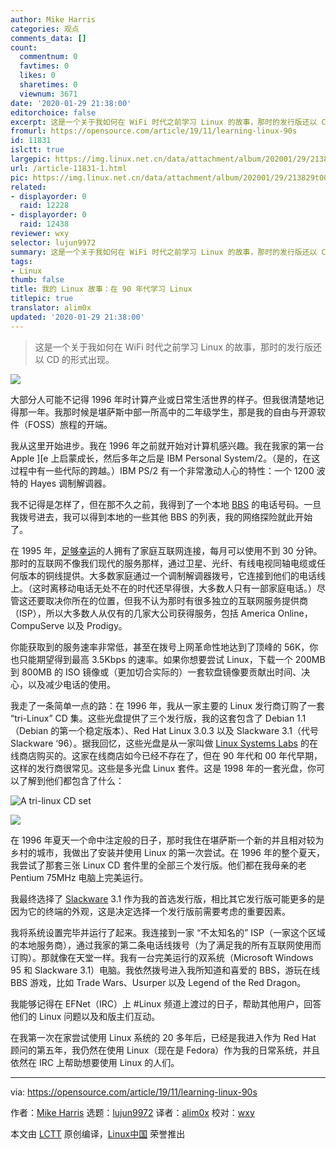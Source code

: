 ```yaml
---
author: Mike Harris
categories: 观点
comments_data: []
count:
  commentnum: 0
  favtimes: 0
  likes: 0
  sharetimes: 0
  viewnum: 3671
date: '2020-01-29 21:38:00'
editorchoice: false
excerpt: 这是一个关于我如何在 WiFi 时代之前学习 Linux 的故事，那时的发行版还以 CD 的形式出现。
fromurl: https://opensource.com/article/19/11/learning-linux-90s
id: 11831
islctt: true
largepic: https://img.linux.net.cn/data/attachment/album/202001/29/213829t00wmwu2w0z502zg.jpg
url: /article-11831-1.html
pic: https://img.linux.net.cn/data/attachment/album/202001/29/213829t00wmwu2w0z502zg.jpg.thumb.jpg
related:
- displayorder: 0
  raid: 12228
- displayorder: 0
  raid: 12438
reviewer: wxy
selector: lujun9972
summary: 这是一个关于我如何在 WiFi 时代之前学习 Linux 的故事，那时的发行版还以 CD 的形式出现。
tags:
- Linux
thumb: false
title: 我的 Linux 故事：在 90 年代学习 Linux
titlepic: true
translator: alim0x
updated: '2020-01-29 21:38:00'
---
```



> 
> 这是一个关于我如何在 WiFi 时代之前学习 Linux 的故事，那时的发行版还以 CD 的形式出现。
> 
> 
> 


![](/data/attachment/album/202001/29/213829t00wmwu2w0z502zg.jpg)


大部分人可能不记得 1996 年时计算产业或日常生活世界的样子。但我很清楚地记得那一年。我那时候是堪萨斯中部一所高中的二年级学生，那是我的自由与开源软件（FOSS）旅程的开端。


我从这里开始进步。我在 1996 年之前就开始对计算机感兴趣。我在我家的第一台 Apple ][e 上启蒙成长，然后多年之后是 IBM Personal System/2。（是的，在这过程中有一些代际的跨越。）IBM PS/2 有一个非常激动人心的特性：一个 1200 波特的 Hayes 调制解调器。


我不记得是怎样了，但在那不久之前，我得到了一个本地 [BBS](https://en.wikipedia.org/wiki/Bulletin_board_system) 的电话号码。一旦我拨号进去，我可以得到本地的一些其他 BBS 的列表，我的网络探险就此开始了。


在 1995 年，[足够幸运](https://en.wikipedia.org/wiki/Global_Internet_usage#Internet_users)的人拥有了家庭互联网连接，每月可以使用不到 30 分钟。那时的互联网不像我们现代的服务那样，通过卫星、光纤、有线电视同轴电缆或任何版本的铜线提供。大多数家庭通过一个调制解调器拨号，它连接到他们的电话线上。（这时离移动电话无处不在的时代还早得很，大多数人只有一部家庭电话。）尽管这还要取决你所在的位置，但我不认为那时有很多独立的互联网服务提供商（ISP），所以大多数人从仅有的几家大公司获得服务，包括 America Online，CompuServe 以及 Prodigy。


你能获取到的服务速率非常低，甚至在拨号上网革命性地达到了顶峰的 56K，你也只能期望得到最高 3.5Kbps 的速率。如果你想要尝试 Linux，下载一个 200MB 到 800MB 的 ISO 镜像或（更加切合实际的）一套软盘镜像要贡献出时间、决心，以及减少电话的使用。


我走了一条简单一点的路：在 1996 年，我从一家主要的 Linux 发行商订购了一套 “tri-Linux” CD 集。这些光盘提供了三个发行版，我的这套包含了 Debian 1.1（Debian 的第一个稳定版本）、Red Hat Linux 3.0.3 以及 Slackware 3.1（代号 Slackware ‘96）。据我回忆，这些光盘是从一家叫做 [Linux Systems Labs](https://web.archive.org/web/19961221003003/http://lsl.com/) 的在线商店购买的。这家在线商店如今已经不存在了，但在 90 年代和 00 年代早期，这样的发行商很常见。这些是多光盘 Linux 套件。这是 1998 年的一套光盘，你可以了解到他们都包含了什么：


![A tri-linux CD set](/data/attachment/album/202001/29/213949fp1ecmtktm5v1pkr.jpg "A tri-linux CD set")


![](/data/attachment/album/202001/29/212907yrilr5ttfotko1i5.jpg)


在 1996 年夏天一个命中注定般的日子，那时我住在堪萨斯一个新的并且相对较为乡村的城市，我做出了安装并使用 Linux 的第一次尝试。在 1996 年的整个夏天，我尝试了那套三张 Linux CD 套件里的全部三个发行版。他们都在我母亲的老 Pentium 75MHz 电脑上完美运行。


我最终选择了 [Slackware](http://slackware.com) 3.1 作为我的首选发行版，相比其它发行版可能更多的是因为它的终端的外观，这是决定选择一个发行版前需要考虑的重要因素。


我将系统设置完毕并运行了起来。我连接到一家 “不太知名的” ISP（一家这个区域的本地服务商），通过我家的第二条电话线拨号（为了满足我的所有互联网使用而订购）。那就像在天堂一样。我有一台完美运行的双系统（Microsoft Windows 95 和 Slackware 3.1）电脑。我依然拨号进入我所知道和喜爱的 BBS，游玩在线 BBS 游戏，比如 Trade Wars、Usurper 以及 Legend of the Red Dragon。


我能够记得在 EFNet（IRC）上 #Linux 频道上渡过的日子，帮助其他用户，回答他们的 Linux 问题以及和版主们互动。


在我第一次在家尝试使用 Linux 系统的 20 多年后，已经是我进入作为 Red Hat 顾问的第五年，我仍然在使用 Linux（现在是 Fedora）作为我的日常系统，并且依然在 IRC 上帮助想要使用 Linux 的人们。




---


via: <https://opensource.com/article/19/11/learning-linux-90s>


作者：[Mike Harris](https://opensource.com/users/mharris) 选题：[lujun9972](https://github.com/lujun9972) 译者：[alim0x](https://github.com/alim0x) 校对：[wxy](https://github.com/wxy)


本文由 [LCTT](https://github.com/LCTT/TranslateProject) 原创编译，[Linux中国](https://linux.cn/) 荣誉推出